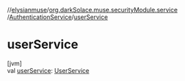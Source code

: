 //[elysianmuse](../../../index.md)/[org.darkSolace.muse.securityModule.service](../index.md)
/[AuthenticationService](index.md)/[userService](user-service.md)

# userService

[jvm]\
val [userService](user-service.md): [UserService](../../org.darkSolace.muse.userModule.service/-user-service/index.md)
